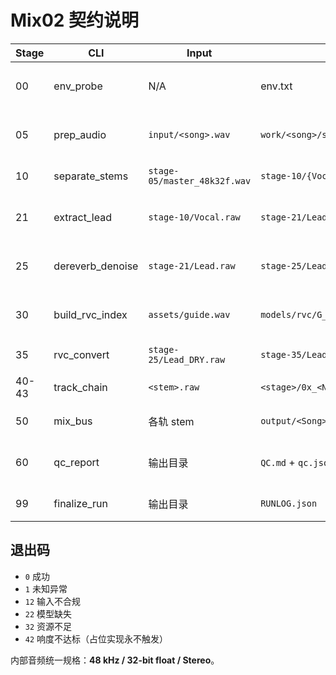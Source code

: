 # Mix02 契约说明

| Stage | CLI | Input | Output | Spec | Notes |
| ----- | --- | ----- | ------ | ---- | ----- |
| 00 | env_probe | N/A | env.txt | - | 确认运行环境 |
| 05 | prep_audio | `input/<song>.wav` | `work/<song>/stage-05/master_48k32f.wav` | 48k/32f/stereo | 校验输入存在 |
| 10 | separate_stems | `stage-05/master_48k32f.wav` | `stage-10/{Vocal,Drums,Bass,Other}.raw` | 48k/32f/stereo | 分轨占位 |
| 21 | extract_lead | `stage-10/Vocal.raw` | `stage-21/Lead.raw` | 48k/32f/stereo | 提取主人声 |
| 25 | dereverb_denoise | `stage-21/Lead.raw` | `stage-25/Lead_DRY.raw` | 48k/32f/stereo | 去混响+降噪 |
| 30 | build_rvc_index | `assets/guide.wav` | `models/rvc/G_8200.index` | 48k/32f/stereo | 可重复运行 |
| 35 | rvc_convert | `stage-25/Lead_DRY.raw` | `stage-35/Lead_RVC.raw` | 48k/32f/stereo | RVC 转换 |
| 40-43 | track_chain | `<stem>.raw` | `<stage>/0x_<Name>_stem.wav` | 48k/32f/stereo | 各轨处理 |
| 50 | mix_bus | 各轨 stem | `output/<Song>/99_Final_<Song>_mix_24b48k.wav` | 48k/24b/stereo | 总线混音 |
| 60 | qc_report | 输出目录 | `QC.md` + `qc.json` | - | 生成质检报告 |
| 99 | finalize_run | 输出目录 | `RUNLOG.json` | - | 归档运行 |

## 退出码

- `0` 成功
- `1` 未知异常
- `12` 输入不合规
- `22` 模型缺失
- `32` 资源不足
- `42` 响度不达标（占位实现永不触发）

内部音频统一规格：**48 kHz / 32-bit float / Stereo**。
